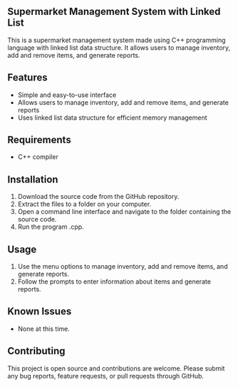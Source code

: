 ## Supermarket Management System with Linked List

This is a supermarket management system made using C++ programming language with linked list data structure.
It allows users to manage inventory, add and remove items, and generate reports.

## Features

- Simple and easy-to-use interface
- Allows users to manage inventory, add and remove items, and generate reports
- Uses linked list data structure for efficient memory management

## Requirements

- C++ compiler

## Installation

1. Download the source code from the GitHub repository.
2. Extract the files to a folder on your computer.
3. Open a command line interface and navigate to the folder containing the source code.
4. Run the program .cpp.

## Usage

1. Use the menu options to manage inventory, add and remove items, and generate reports.
2. Follow the prompts to enter information about items and generate reports.

## Known Issues

- None at this time.

## Contributing

This project is open source and contributions are welcome. Please submit any bug reports, feature requests, or pull requests through GitHub.
